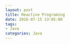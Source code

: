 ```yaml
---
layout: post
title: Reactive Programing
date: 2016-07-15 13:05:00
tags:
- Java
categories: Java
---
```



